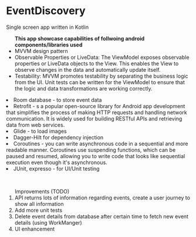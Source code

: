# EventDiscovery

<p>Single screen app written in Kotlin</p>

<p>
<ul><b>This app showcase capabilities of follwoing android components/libraries used</b>
<li>MVVM design pattern
<li>Observable Properties or LiveData: The ViewModel exposes observable properties or LiveData objects to the View. This enables the View to observe changes in the data and automatically update itself.</li>

<li>Testability: MVVM promotes testability by separating the business logic from the UI. Unit tests can be written for the ViewModel to ensure that the logic and data transformations are working correctly.</li></ul>
<li>Room database - to store event data</li>
<li>Retrofit - s a popular open-source library for Android app development that simplifies the process of making HTTP requests and handling network communication. It is widely used for building RESTful APIs and retrieving data from web services.</li>
<li>Glide - to load images</li>
<li>Dagger-Hilt for dependency injection</li>
<li>Coroutines - you can write asynchronous code in a sequential and more readable manner. Coroutines use suspending functions, which can be paused and resumed, allowing you to write code that looks like sequential execution even though it's asynchronous.</li>
<li>JUnit, expresso - for UI/Unit testing</li></ul>
</p>
<br>
<p>
<ol>Improvements (TODO)
<li>API returns lots of information regarding events, create a user journey to show all information</li>
<li>Add more unit tests</li>
<li>Delete event details from database after certain time to fetch new event details (using WorkManger)</li>
<li>UI enhancement</li></ol>
</p>
